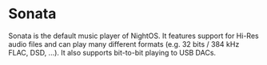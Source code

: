# Sonata

Sonata is the default music player of NightOS. It features support for Hi-Res audio files and can play many different formats (e.g. 32 bits / 384 kHz FLAC, DSD, ...). It also supports bit-to-bit playing to USB DACs.